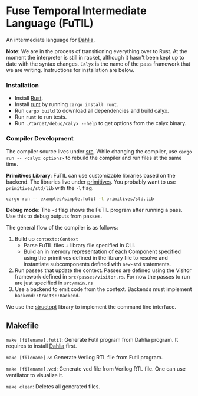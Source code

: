 # Fuse Temporal Intermediate Language (FuTIL)
An intermediate language for [Dahlia][].

**Note**: We are in the process of transitioning everything over to Rust. At the moment the interpreter is still in racket, although it hasn't been kept up to date with the syntax changes. `Calyx` is the name of the pass framework that we are writing. Instructions for installation are below.

### Installation
- Install [Rust][rust].
- Install [runt][] by running `cargo install runt`.
- Run `cargo build` to download all dependencies and build calyx.
- Run `runt` to run tests.
- Run `./target/debug/calyx --help` to get options from the calyx binary.

### Compiler Development

The compiler source lives under [src](src). While changing the compiler,
use `cargo run -- <calyx options>` to rebuild the compiler and run files
at the same time.

**Primitives Library**: FuTIL can use customizable libraries based on the
backend. The libraries live under [primitives](primitives). You probably want
to use `primitives/std/lib` with the `-l` flag.

```bash
cargo run -- examples/simple.futil -l primitives/std.lib
```

**Debug mode**: The `-d` flag shows the FuTIL program after running a pass.
Use this to debug outputs from passes.

The general flow of the compiler is as follows:
 1) Build up `context::Context`
    - Parse FuTIL files + library file specified in CLI.
    - Build an in memory representation of each Component specified using
      the primitives defined in the library file to resolve and instantiate
      subcomponents defined with `new-std` statements.
 2) Run passes that update the context. Passes are defined using the Visitor
    framework defined in `src/passes/visitor.rs`. For now the passes to run are
    just specified in `src/main.rs`
 3) Use a backend to emit code from the context. Backends must implement
    `backend::traits::Backend`.

We use the [structopt][] library to
implement the command line interface.

## Makefile

`make [filename].futil`: Generate Futil program from Dahlia program. It
requires to install [Dahlia][] first.

`make [filename].v`: Generate Verilog RTL file from Futil program.

`make [filename].vcd`: Generate vcd file from Verilog RTL file. One can use ventilator to visualize it.

`make clean`: Deletes all generated files.

[rust]: https://doc.rust-lang.org/cargo/getting-started/installation.html
[dahlia]: https://github.com/cucapra/dahlia
[structopt]: https://docs.rs/structopt/0.3.11/structopt/
[runt]: https://github.com/rachitnigam/runt
